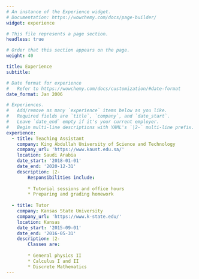 ```yaml
---
# An instance of the Experience widget.
# Documentation: https://wowchemy.com/docs/page-builder/
widget: experience

# This file represents a page section.
headless: true

# Order that this section appears on the page.
weight: 40

title: Experience
subtitle:

# Date format for experience
#   Refer to https://wowchemy.com/docs/customization/#date-format
date_format: Jan 2006

# Experiences.
#   Add/remove as many `experience` items below as you like.
#   Required fields are `title`, `company`, and `date_start`.
#   Leave `date_end` empty if it's your current employer.
#   Begin multi-line descriptions with YAML's `|2-` multi-line prefix.
experience:
  - title: Teaching Assistant
    company: King Abdullah University of Science and Technology
    company_url: 'https://www.kaust.edu.sa/'
    location: Saudi Arabia
    date_start: '2018-01-01'
    date_end: '2020-12-31'
    description: |2-
        Responsibilities include:
        
        * Tutorial sessions and office hours
        * Preparing and grading homework
        
  - title: Tutor
    company: Kansas State University
    company_url: 'https://www.k-state.edu/'
    location: Kansas
    date_start: '2015-09-01'
    date_end: '2016-05-31'
    description: |2-
        Classes are:
        
        * General physics II
        * Calculus I and II
        * Discrete Mathematics
---
```

